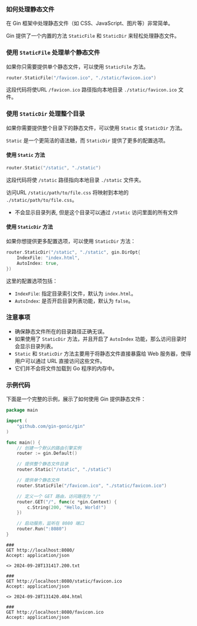 ### 如何处理静态文件

在 Gin 框架中处理静态文件（如 CSS、JavaScript、图片等）非常简单。

Gin 提供了一个内置的方法 `StaticFile` 和 `StaticDir` 来轻松处理静态文件。

### 使用 `StaticFile` 处理单个静态文件

如果你只需要提供单个静态文件，可以使用 `StaticFile` 方法。

```go
router.StaticFile("/favicon.ico", "./static/favicon.ico")
```

这段代码将使URL `/favicon.ico` 路径指向本地目录 `./static/favicon.ico` 文件。

### 使用 `StaticDir` 处理整个目录

如果你需要提供整个目录下的静态文件，可以使用 `Static` 或 `StaticDir` 方法。

`Static` 是一个更简洁的语法糖，而 `StaticDir` 提供了更多的配置选项。

#### 使用 `Static` 方法

```go
router.Static("/static", "./static")
```

这段代码将使 `/static` 路径指向本地目录 `./static` 文件夹。

访问URL `/static/path/to/file.css` 将映射到本地的 `./static/path/to/file.css`。

- 不会显示目录列表, 但是这个目录可以通过 `/static` 访问里面的所有文件

#### 使用 `StaticDir` 方法

如果你想提供更多配置选项，可以使用 `StaticDir` 方法：

```go
router.StaticDir("/static", "./static", gin.DirOpt{
    IndexFile: "index.html",
    AutoIndex: true,
})
```

这里的配置选项包括：

- `IndexFile`: 指定目录索引文件，默认为 `index.html`。
- `AutoIndex`: 是否开启目录列表功能，默认为 `false`。

### 注意事项

- 确保静态文件所在的目录路径正确无误。
- 如果使用了 `StaticDir` 方法，并且开启了 `AutoIndex` 功能，那么访问目录时会显示目录列表。
- `Static` 和 `StaticDir` 方法主要用于将静态文件直接暴露给 Web 服务器，使得用户可以通过 URL 直接访问这些文件。
- 它们并不会将文件加载到 Go 程序的内存中。

### 示例代码

下面是一个完整的示例，展示了如何使用 Gin 提供静态文件：

```go
package main

import (
	"github.com/gin-gonic/gin"
)

func main() {
	// 创建一个默认的路由引擎实例
	router := gin.Default()

	// 提供整个静态文件目录
	router.Static("/static", "./static")

	// 提供单个静态文件
	router.StaticFile("/favicon.ico", "./static/favicon.ico")

	// 定义一个 GET 路由，访问路径为 "/"
	router.GET("/", func(c *gin.Context) {
		c.String(200, "Hello, World!")
	})

	// 启动服务，监听在 8080 端口
	router.Run(":8080")
}
```

```http
###
GET http://localhost:8080/
Accept: application/json

<> 2024-09-28T131417.200.txt

###
GET http://localhost:8080/static/favicon.ico
Accept: application/json

<> 2024-09-28T131420.404.html

###
GET http://localhost:8080/favicon.ico
Accept: application/json

```

